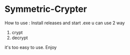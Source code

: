 # Symmetric-Crypter
How to use : Install releases and start .exe 
u can use 2 way 
1) crypt
2) decrypt

it's too easy to use. Enjoy

